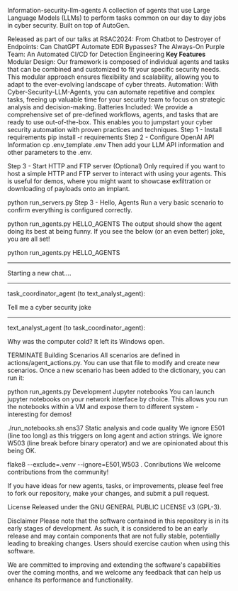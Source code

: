 Information-security-llm-agents
A collection of agents that use Large Language Models (LLMs) to perform tasks common on our day to day jobs in cyber security. Built on top of AutoGen.

Released as part of our talks at RSAC2024:
From Chatbot to Destroyer of Endpoints: Can ChatGPT Automate EDR Bypasses?
The Always-On Purple Team: An Automated CI/CD for Detection Engineering
**Key Features**
Modular Design: Our framework is composed of individual agents and tasks that can be combined and customized to fit your specific security needs. This modular approach ensures flexibility and scalability, allowing you to adapt to the ever-evolving landscape of cyber threats.
Automation: With Cyber-Security-LLM-Agents, you can automate repetitive and complex tasks, freeing up valuable time for your security team to focus on strategic analysis and decision-making.
Batteries Included: We provide a comprehensive set of pre-defined workflows, agents, and tasks that are ready to use out-of-the-box. This enables you to jumpstart your cyber security automation with proven practices and techniques.
Step 1 - Install requirements
pip install -r requirements
Step 2 - Configure OpenAI API Information
cp .env_template .env
Then add your LLM API information and other parameters to the .env.

Step 3 - Start HTTP and FTP server (Optional)
Only required if you want to host a simple HTTP and FTP server to interact with using your agents. This is useful for demos, where you might want to showcase exfiltration or downloading of payloads onto an implant.

python run_servers.py
Step 3 - Hello, Agents
Run a very basic scenario to confirm everything is configured correctly.

python run_agents.py HELLO_AGENTS
The output should show the agent doing its best at being funny. If you see the below (or an even better) joke, you are all set!

python run_agents.py HELLO_AGENTS

********************************************************************************
Starting a new chat....

********************************************************************************
task_coordinator_agent (to text_analyst_agent):

Tell me a cyber security joke

--------------------------------------------------------------------------------
text_analyst_agent (to task_coordinator_agent):

Why was the computer cold? It left its Windows open. 

TERMINATE
Building Scenarios
All scenarios are defined in actions/agent_actions.py. You can use that file to modify and create new scenarios. Once a new scenario has been added to the dictionary, you can run it:

python run_agents.py <scenario-name>
Development
Jupyter notebooks
You can launch jupyter notebooks on your network interface by choice. This allows you run the notebooks within a VM and expose them to different system - interesting for demos!

./run_notebooks.sh ens37
Static analysis and code quality
We ignore E501 (line too long) as this triggers on long agent and action strings. We ignore W503 (line break before binary operator) and we are opinionated about this being OK.

flake8 --exclude=.venv --ignore=E501,W503 .
Conributions
We welcome contributions from the community!

If you have ideas for new agents, tasks, or improvements, please feel free to fork our repository, make your changes, and submit a pull request.

License
Released under the GNU GENERAL PUBLIC LICENSE v3 (GPL-3).

Disclaimer
Please note that the software contained in this repository is in its early stages of development. As such, it is considered to be an early release and may contain components that are not fully stable, potentially leading to breaking changes. Users should exercise caution when using this software.

We are committed to improving and extending the software's capabilities over the coming months, and we welcome any feedback that can help us enhance its performance and functionality.
